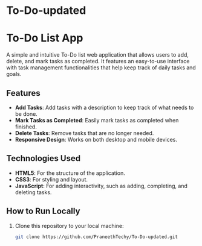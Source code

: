 ﻿# To-Do-updated
# To-Do List App

A simple and intuitive To-Do list web application that allows users to add, delete, and mark tasks as completed. It features an easy-to-use interface with task management functionalities that help keep track of daily tasks and goals.

## Features

- **Add Tasks**: Add tasks with a description to keep track of what needs to be done.
- **Mark Tasks as Completed**: Easily mark tasks as completed when finished.
- **Delete Tasks**: Remove tasks that are no longer needed.
- **Responsive Design**: Works on both desktop and mobile devices.

## Technologies Used

- **HTML5**: For the structure of the application.
- **CSS3**: For styling and layout.
- **JavaScript**: For adding interactivity, such as adding, completing, and deleting tasks.

## How to Run Locally

1. Clone this repository to your local machine:
   ```bash
   git clone https://github.com/PraneethTechy/To-Do-updated.git
